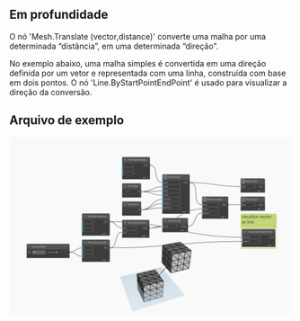 ## Em profundidade
O nó 'Mesh.Translate (vector,distance)' converte uma malha por uma determinada “distância”, em uma determinada “direção”.

No exemplo abaixo, uma malha simples é convertida em uma direção definida por um vetor e representada com uma linha, construída com base em dois pontos. O nó 'Line.ByStartPointEndPoint' é usado para visualizar a direção da conversão.

## Arquivo de exemplo

![Example](./Autodesk.DesignScript.Geometry.Mesh.Translate(mesh.vector.distance)_img.jpg)
